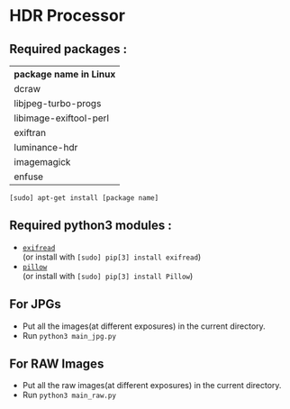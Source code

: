 # HDR Processor

## Required packages :

<table>
    <tr><th>package name in Linux</th></tr>
    <tr><td>dcraw</td></tr>
    <tr><td>libjpeg-turbo-progs</td></tr>
    <tr><td>libimage-exiftool-perl</td></tr>
    <tr><td>exiftran</td></tr>
    <tr><td>luminance-hdr</td></tr>
    <tr><td>imagemagick</td></tr>
    <tr><td>enfuse</td></tr>
</table>
<code>[sudo] apt-get install [package name]</code>

## Required python3 modules :

<ul>
    <li><code><a rel="muse" href="https://pypi.python.org/pypi/ExifRead">exifread</a></code></li> (or install with <code>[sudo] pip[3] install exifread</code>)</li>
    <li><code><a rel="muse" href="https://python-pillow.org/">pillow</a></code></li> (or install with <code>[sudo] pip[3] install Pillow</code>)</li>
</ul>

## For JPGs
 - Put all the images(at different exposures) in the current directory.
 - Run <code>python3 main_jpg.py</code>

## For RAW Images
 - Put all the raw images(at different exposures) in the current directory.
 - Run <code>python3 main_raw.py</code>